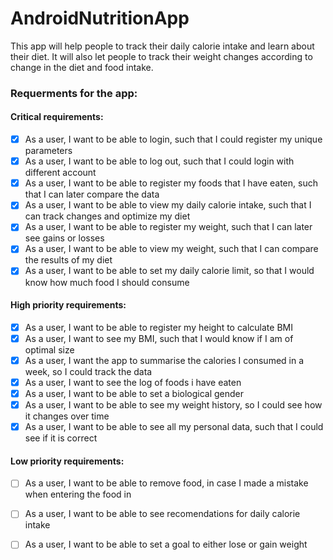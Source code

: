 # AndroidNutritionApp
 
 This app will help people to track their daily calorie intake and learn about their diet. It will also let people to track their weight changes according to change in the diet and food intake.
 
 ### Requerments for the app: ###
 
 #### Critical requirements: ####
 - [x] As a user, I want to be able to login, such that I could register my unique parameters
 - [x] As a user, I want to be able to log out, such that I could login with different account
 - [x] As a user, I want to be able to register my foods that I have eaten, such that I can later compare the data
 - [x] As a user, I want to be able to view my daily calorie intake, such that I can track changes and optimize my diet
 - [x] As a user, I want to be able to register my weight, such that I can later see gains or losses
 - [x] As a user, I want to be able to view my weight, such that I can compare the results of my diet
 - [x] As a user, I want to be able to set my daily calorie limit, so that I would know how much food I should consume
  #### High priority requirements: ####
 - [x] As a user, I want to be able to register my height to calculate BMI
 - [x] As a user, I want to see my BMI, such that I would know if I am of optimal size
 - [x] As a user, I want the app to summarise the calories I consumed in a week, so I could track the data
 - [x] As a user, I want to see the log of foods i have eaten
 - [x] As a user, I want to be able to set a biological gender
 - [x] As a user, I want to be able to see my weight history, so I could see how it changes over time
 - [x] As a user, I want to be able to see all my personal data, such that I could see if it is correct
#### Low priority requirements: ####
 - [ ] As a user, I want to be able to remove food, in case I made a mistake when entering the food in
 - [ ] As a user, I want to be able to see recomendations for daily calorie intake
 - [ ] As a user, I want to be able to set a goal to either lose or gain weight

